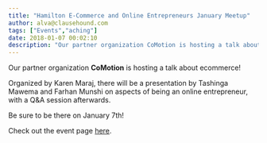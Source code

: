 ```yaml
---
title: "Hamilton E-Commerce and Online Entrepreneurs January Meetup"
author: alva@clausehound.com
tags: ["Events","aching"]
date: 2018-01-07 00:02:10
description: "Our partner organization CoMotion is hosting a talk about ecommerce!"
---
```



Our partner organization **CoMotion** is hosting a talk about ecommerce!

Organized by Karen Maraj, there will be a presentation by Tashinga Mawema and Farhan Munshi on aspects of being an online entrepreneur, with a Q&A session afterwards.

Be sure to be there on January 7th!

Check out the event page [here](https://www.meetup.com/Hamilton-E-Commerce-Entrepreneurs/events/246018501/).
